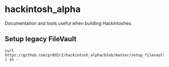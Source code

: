 # hackintosh_alpha

Documentation and tools useful when building Hackintoshes.

## Setup legacy FileVault

```
curl https://github.com/pr0d1r2/hackintosh_alpha/blob/master/setup_filevault_legacy_snippet.sh | sh -
```
